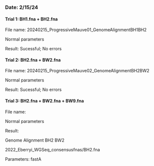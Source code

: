 ### Date: 2/15/24
#### Trial 1: BH1.fna + BH2.fna
File name: 20240215_ProgressiveMauve01_GenomeAlignmentBH1BH2

Normal parameters

Result: Sucessful; No errors
#### Trial 2: BH2.fna + BW2.fna
File name: 20240215_ProgressiveMauve02_GenomeAlignmentBH2BW2

Normal parameters

Result: Sucessful; No errors
#### Trial 3: BH2.fna + BW2.fna + BW9.fna
File name:

Normal parameters

Result:

Genome Alignment BH2 BW2

2022_Eberryi_WGSeq_consensusfnas/BH2.fna

Parameters: fastA
